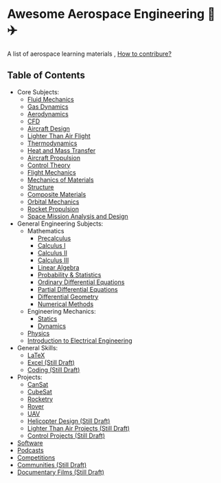 # Awesome Aerospace Engineering 🚀✈️

A list of aerospace learning materials , [How to contribure?](/CONTRIBUTING.md)


## Table of Contents
* Core Subjects:
  * [Fluid Mechanics](/docs/core/fluid_mechanics.md)
  * [Gas Dynamics](/docs/core/gas_dynamics.md)
  * [Aerodynamics](/docs/core/aerodynamics.md)
  * [CFD](/docs/core/cfd.md)
  * [Aircraft Design](/docs/core/aircraft_design.md)
  * [Lighter Than Air Flight](/docs/core/lta.md)
  * [Thermodynamics](/docs/core/thermodynamics.md)
  * [Heat and Mass Transfer](/docs/core/heat_mass_transfer.md)
  * [Aircraft Propulsion](/docs/core/aircraft_propulsion.md)
  * [Control Theory](/docs/core/control_theory.md)
  * [Flight Mechanics](/docs/core/flight_mechanics.md)
  * [Mechanics of Materials](/docs/core/mechanics_of_materials.md)
  * [Structure](/docs/core/structure.md)
  * [Composite Materials](/docs/core/composite_materials.md)
  * [Orbital Mechanics](/docs/core/orbital_mechanics.md)
  * [Rocket Propulsion](/docs/core/rocket_propulsion.md)
  * [Space Mission Analysis and Design](/docs/core/spacecraft_system.md)
* General Engineering Subjects:
  *  Mathematics
      * [Precalculus](/docs/non-core/mathematics/precalculus.md)  
      * [Calculus I](/docs/non-core/mathematics/calculus-one.md)
      * [Calculus II](/docs/non-core/mathematics/calculus-two.md)
      * [Calculus III](/docs/non-core/mathematics/calculus-three.md)
      * [Linear Algebra](/docs/non-core/mathematics/linear-algebra.md)
      * [Probability & Statistics](/docs/non-core/mathematics/probability_statistics.md)
      * [Ordinary Differential Equations](/docs/non-core/mathematics/ode.md)
      * [Partial Differential Equations](/docs/non-core/mathematics/pde.md)
      * [Differential Geometry](/docs/non-core/mathematics/differential_geometry.md)
      * [Numerical Methods](/docs/non-core/mathematics/numerical_methods.md)
  *  Engineering Mechanics:
      * [Statics](/docs/non-core/mechanics/statics.md)
      * [Dynamics](/docs/non-core/mechanics/dynamics.md)
  * [Physics](/docs/non-core/physics.md)
  * [Introduction to Electrical Engineering](/docs/non-core/electrical.md)
* General Skills: 
  * [LaTeX](/docs/skills/latex.md)
  * [Excel (Still Draft)](/docs/skills/excel.md)
  * [Coding (Still Draft)](/docs/skills/coding.md)  
* Projects: 
  * [CanSat](/docs/projects/cansat.md) 
  * [CubeSat](/docs/projects/cubesat.md)
  * [Rocketry](/docs/projects/rocketry.md)
  * [Rover](/docs/projects/rover.md)
  * [UAV](/docs/projects/uav.md)
  * [Helicopter Design (Still Draft)](/docs/projects/helicopter.md)
  * [Lighter Than Air Projects (Still Draft)](/docs/projects/lta.md)
  * [Control Projects (Still Draft)](/docs/projects/control.md)
* [Software](/docs/software.md)
* [Podcasts](/docs/podcasts.md)
* [Competitions](/docs/competitions.md)
* [Communities (Still Draft)](/docs/communities.md)
* [Documentary Films (Still Draft)](/docs/documentary.md)

